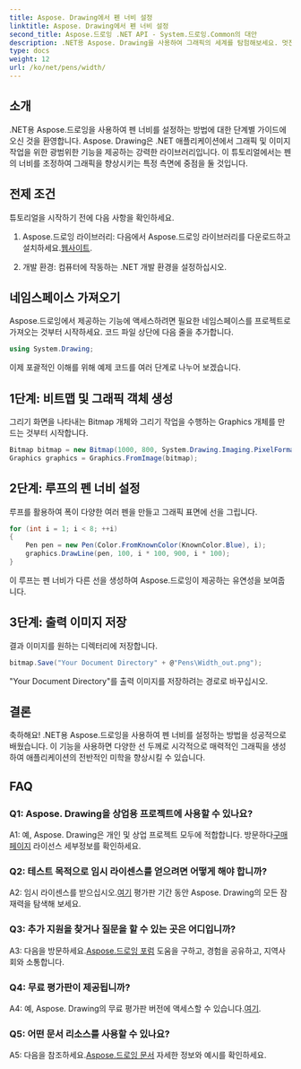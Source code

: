 ```yaml
---
title: Aspose. Drawing에서 펜 너비 설정
linktitle: Aspose. Drawing에서 펜 너비 설정
second_title: Aspose.드로잉 .NET API - System.드로잉.Common의 대안
description: .NET용 Aspose. Drawing을 사용하여 그래픽의 세계를 탐험해보세요. 멋진 시각적 효과를 위해 펜 너비를 동적으로 설정하는 방법을 알아보세요. 단계별 가이드로 시작해 보세요.
type: docs
weight: 12
url: /ko/net/pens/width/
---
```

## 소개

.NET용 Aspose.드로잉을 사용하여 펜 너비를 설정하는 방법에 대한 단계별 가이드에 오신 것을 환영합니다. Aspose. Drawing은 .NET 애플리케이션에서 그래픽 및 이미지 작업을 위한 광범위한 기능을 제공하는 강력한 라이브러리입니다. 이 튜토리얼에서는 펜의 너비를 조정하여 그래픽을 향상시키는 특정 측면에 중점을 둘 것입니다.

## 전제 조건

튜토리얼을 시작하기 전에 다음 사항을 확인하세요.

1.  Aspose.드로잉 라이브러리: 다음에서 Aspose.드로잉 라이브러리를 다운로드하고 설치하세요.[웹사이트](https://releases.aspose.com/drawing/net/).

2. 개발 환경: 컴퓨터에 작동하는 .NET 개발 환경을 설정하십시오.

## 네임스페이스 가져오기

Aspose.드로잉에서 제공하는 기능에 액세스하려면 필요한 네임스페이스를 프로젝트로 가져오는 것부터 시작하세요. 코드 파일 상단에 다음 줄을 추가합니다.

```csharp
using System.Drawing;
```

이제 포괄적인 이해를 위해 예제 코드를 여러 단계로 나누어 보겠습니다.

## 1단계: 비트맵 및 그래픽 객체 생성

그리기 화면을 나타내는 Bitmap 개체와 그리기 작업을 수행하는 Graphics 개체를 만드는 것부터 시작합니다.

```csharp
Bitmap bitmap = new Bitmap(1000, 800, System.Drawing.Imaging.PixelFormat.Format32bppPArgb);
Graphics graphics = Graphics.FromImage(bitmap);
```

## 2단계: 루프의 펜 너비 설정

루프를 활용하여 폭이 다양한 여러 펜을 만들고 그래픽 표면에 선을 그립니다.

```csharp
for (int i = 1; i < 8; ++i)
{
    Pen pen = new Pen(Color.FromKnownColor(KnownColor.Blue), i);
    graphics.DrawLine(pen, 100, i * 100, 900, i * 100);
}
```

이 루프는 펜 너비가 다른 선을 생성하여 Aspose.드로잉이 제공하는 유연성을 보여줍니다.

## 3단계: 출력 이미지 저장

결과 이미지를 원하는 디렉터리에 저장합니다.

```csharp
bitmap.Save("Your Document Directory" + @"Pens\Width_out.png");
```

"Your Document Directory"를 출력 이미지를 저장하려는 경로로 바꾸십시오.

## 결론

축하해요! .NET용 Aspose.드로잉을 사용하여 펜 너비를 설정하는 방법을 성공적으로 배웠습니다. 이 기능을 사용하면 다양한 선 두께로 시각적으로 매력적인 그래픽을 생성하여 애플리케이션의 전반적인 미학을 향상시킬 수 있습니다.

## FAQ

### Q1: Aspose. Drawing을 상업용 프로젝트에 사용할 수 있나요?

 A1: 예, Aspose. Drawing은 개인 및 상업 프로젝트 모두에 적합합니다. 방문하다[구매 페이지](https://purchase.aspose.com/buy) 라이선스 세부정보를 확인하세요.

### Q2: 테스트 목적으로 임시 라이센스를 얻으려면 어떻게 해야 합니까?

 A2: 임시 라이센스를 받으십시오.[여기](https://purchase.aspose.com/temporary-license/) 평가판 기간 동안 Aspose. Drawing의 모든 잠재력을 탐색해 보세요.

### Q3: 추가 지원을 찾거나 질문을 할 수 있는 곳은 어디입니까?

 A3: 다음을 방문하세요.[Aspose.드로잉 포럼](https://forum.aspose.com/c/diagram/17) 도움을 구하고, 경험을 공유하고, 지역사회와 소통합니다.

### Q4: 무료 평가판이 제공됩니까?

 A4: 예, Aspose. Drawing의 무료 평가판 버전에 액세스할 수 있습니다.[여기](https://releases.aspose.com/).

### Q5: 어떤 문서 리소스를 사용할 수 있나요?

 A5: 다음을 참조하세요.[Aspose.드로잉 문서](https://reference.aspose.com/drawing/net/) 자세한 정보와 예시를 확인하세요.